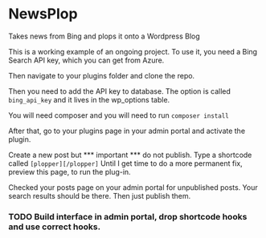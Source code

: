 # NewsPlop
Takes news from Bing and plops it onto a Wordpress Blog


This is a working example of an ongoing project.  To use it, you need a Bing Search API key, which you can get from Azure.

Then navigate to your plugins folder and clone the repo.

Then you need to add the API key to database.  The option is called ``bing_api_key`` and it lives in the wp_options table.  

You will need composer and you will need to run ``composer install``

After that, go to your plugins page in your admin portal and activate the plugin.

Create a new post but *** important *** do not publish.  Type a shortcode called ``[plopper][/plopper]`` Until I get time to do a more permanent fix, preview this page, to run the plug-in.

Checked your posts page on your admin portal for unpublished posts.  Your search results should be there.  Then just publish them.

### TODO Build interface in admin portal, drop shortcode hooks and use correct hooks.
